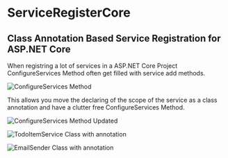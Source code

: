 # ServiceRegisterCore 
## Class Annotation Based Service Registration for ASP.NET Core

When registring a lot of services in a ASP.NET Core Project ConfigureServices Method often get filled with service add methods.

![ConfigureServices Method](https://raw.githubusercontent.com/Vake93/ASP.NET-Core-Simple-Service-Register/master/readme/ConfigureServices.PNG)
 
This allows you move the declaring of the scope of the service as a class annotation and have a clutter free ConfigureServices Method.

![ConfigureServices Method Updated](https://raw.githubusercontent.com/Vake93/ASP.NET-Core-Simple-Service-Register/master/readme/ConfigureServicesUpdate.PNG)

![TodoItemService Class with annotation](https://raw.githubusercontent.com/Vake93/ASP.NET-Core-Simple-Service-Register/master/readme/TodoItemService.PNG)

![EmailSender Class with annotation](https://raw.githubusercontent.com/Vake93/ASP.NET-Core-Simple-Service-Register/master/readme/EmailSender.PNG)
